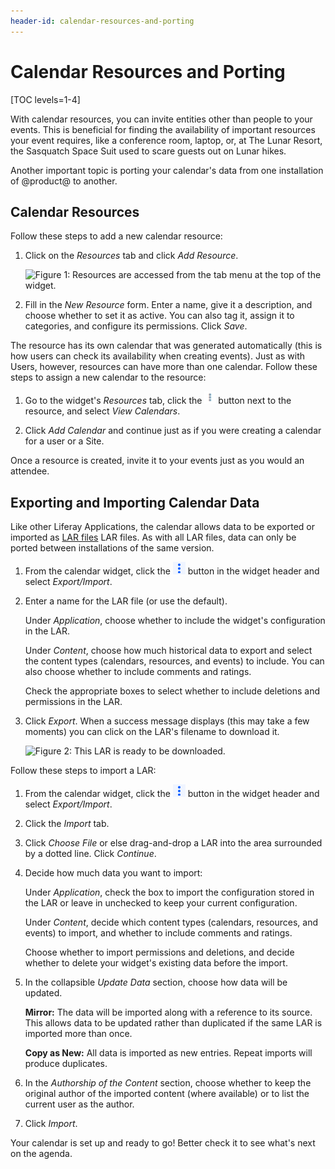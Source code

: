 ```yaml
---
header-id: calendar-resources-and-porting
---
```


# Calendar Resources and Porting

[TOC levels=1-4]

With calendar resources, you can invite entities other than people to your
events. This is beneficial for finding the availability of important resources
your event requires, like a conference room, laptop, or, at The Lunar Resort,
the Sasquatch Space Suit used to scare guests out on Lunar hikes. 

Another important topic is porting your calendar's data from one installation of
@product@ to another.

## Calendar Resources

Follow these steps to add a new calendar resource:

1.  Click on the *Resources* tab and click *Add Resource*.

    ![Figure 1: Resources are accessed from the tab menu at the top of the widget.](../../images/calendar-resources.png)

2.  Fill in the *New Resource* form. Enter a name, give it a description, and
    choose whether to set it as active. You can also tag it, assign it to
    categories, and configure its permissions. Click *Save*.

The resource has its own calendar that was generated automatically (this is how
users can check its availability when creating events). Just as with Users,
however, resources can have more than one calendar. Follow these steps to assign
a new calendar to the resource:

1.  Go to the widget's *Resources* tab, click the
    ![Options](../../images/icon-actions.png) button next to the resource, and
    select *View Calendars*.

2.  Click *Add Calendar* and continue just as if you were creating a calendar
    for a user or a Site.

Once a resource is created, invite it to your events just as you would an
attendee.

## Exporting and Importing Calendar Data

Like other Liferay Applications, the calendar allows data to be exported or
imported as 
[LAR files](/docs/7-1/user/-/knowledge_base/u/exporting-importing-widget-data)
LAR files. As with all LAR files, data can only be ported between installations
of the same version.

1.  From the calendar widget, click the
    ![Options](../../images/icon-app-options.png) button in the widget header and select
    *Export/Import*.

2.  Enter a name for the LAR file (or use the default).

    Under *Application*, choose whether to include the widget's configuration
    in the LAR.

    Under *Content*, choose how much historical data to export and select the
    content types (calendars, resources, and events) to include. You can
    also choose whether to include comments and ratings.

    Check the appropriate boxes to select whether to include deletions and
    permissions in the LAR.

3.  Click *Export*. When a success message displays (this may take a few
    moments) you can click on the LAR's filename to download it.

    ![Figure 2: This LAR is ready to be downloaded.](../../images/calendar-lar.png)

Follow these steps to import a LAR:

1.  From the calendar widget, click the
    ![Options](../../images/icon-app-options.png) button in the widget header and select
    *Export/Import*.

2.  Click the *Import* tab.

3.  Click *Choose File* or else drag-and-drop a LAR into the area surrounded by
    a dotted line. Click *Continue*.

4.  Decide how much data you want to import:

    Under *Application*, check the box to import the configuration stored in the
    LAR or leave in unchecked to keep your current configuration.

    Under *Content*, decide which content types (calendars, resources, and
    events) to import, and whether to include comments and ratings.

    Choose whether to import permissions and deletions, and decide whether to
    delete your widget's existing data before the import.

5.  In the collapsible *Update Data* section, choose how data will be updated.

    **Mirror:** The data will be imported along with a reference to its
    source. This allows data to be updated rather than duplicated if the same
    LAR is imported more than once.

    **Copy as New:** All data is imported as new entries. Repeat imports will
    produce duplicates.

6.  In the *Authorship of the Content* section, choose whether to keep the
    original author of the imported content (where available) or to list the
    current user as the author.

7. Click *Import*.

Your calendar is set up and ready to go! Better check it to see what's next on
the agenda.
